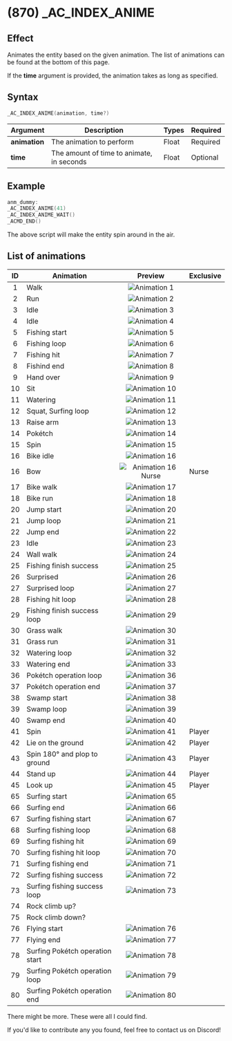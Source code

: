 # (870) _AC_INDEX_ANIME

## Effect

Animates the entity based on the given animation. The list of animations can be found at the bottom of this page.

If the **time** argument is provided, the animation takes as long as specified.

## Syntax

```c
_AC_INDEX_ANIME(animation, time?)
```

| Argument | Description | Types | Required |
| - | - | - | - |
| **animation** | The animation to perform | Float | Required |
| **time** | The amount of time to animate, in seconds | Float | Optional |

## Example

```c
anm_dummy:
_AC_INDEX_ANIME(41)
_AC_INDEX_ANIME_WAIT()
_ACMD_END()
```

The above script will make the entity spin around in the air.

## List of animations

| ID | Animation | Preview | Exclusive |
| :-: | - | :-: | - |
| 1 | Walk | ![Animation 1](../../../static/img/ac-index-anime-animations/1.gif) | |
| 2 | Run | ![Animation 2](../../../static/img/ac-index-anime-animations/2.gif) | |
| 3 | Idle | ![Animation 3](../../../static/img/ac-index-anime-animations/3.gif) | |
| 4 | Idle | ![Animation 4](../../../static/img/ac-index-anime-animations/4.gif) | |
| 5 | Fishing start | ![Animation 5](../../../static/img/ac-index-anime-animations/5.gif) | |
| 6 | Fishing loop | ![Animation 6](../../../static/img/ac-index-anime-animations/6.gif) | |
| 7 | Fishing hit | ![Animation 7](../../../static/img/ac-index-anime-animations/7.gif) | |
| 8 | Fishind end | ![Animation 8](../../../static/img/ac-index-anime-animations/8.gif) | |
| 9 | Hand over | ![Animation 9](../../../static/img/ac-index-anime-animations/9.gif) | |
| 10 | Sit | ![Animation 10](../../../static/img/ac-index-anime-animations/10.gif) | |
| 11 | Watering | ![Animation 11](../../../static/img/ac-index-anime-animations/11.gif) | |
| 12 | Squat, Surfing loop | ![Animation 12](../../../static/img/ac-index-anime-animations/12.gif) | |
| 13 | Raise arm | ![Animation 13](../../../static/img/ac-index-anime-animations/13.gif) | |
| 14 | Pok&eacute;tch | ![Animation 14](../../../static/img/ac-index-anime-animations/14.gif) | |
| 15 | Spin | ![Animation 15](../../../static/img/ac-index-anime-animations/15.gif) | |
| 16 | Bike idle | ![Animation 16](../../../static/img/ac-index-anime-animations/16.gif) | |
| 16 | Bow | ![Animation 16 Nurse](../../../static/img/ac-index-anime-animations/16-nurse.gif) | Nurse |
| 17 | Bike walk | ![Animation 17](../../../static/img/ac-index-anime-animations/17.gif) | |
| 18 | Bike run | ![Animation 18](../../../static/img/ac-index-anime-animations/18.gif) | |
| 20 | Jump start | ![Animation 20](../../../static/img/ac-index-anime-animations/20.gif) | |
| 21 | Jump loop | ![Animation 21](../../../static/img/ac-index-anime-animations/21.gif) | |
| 22 | Jump end | ![Animation 22](../../../static/img/ac-index-anime-animations/22.gif) | |
| 23 | Idle | ![Animation 23](../../../static/img/ac-index-anime-animations/23.gif) | |
| 24 | Wall walk | ![Animation 24](../../../static/img/ac-index-anime-animations/24.gif) | |
| 25 | Fishing finish success | ![Animation 25](../../../static/img/ac-index-anime-animations/25.gif) | |
| 26 | Surprised | ![Animation 26](../../../static/img/ac-index-anime-animations/26.gif) | |
| 27 | Surprised loop | ![Animation 27](../../../static/img/ac-index-anime-animations/27.gif) | |
| 28 | Fishing hit loop | ![Animation 28](../../../static/img/ac-index-anime-animations/28.gif) | |
| 29 | Fishing finish success loop | ![Animation 29](../../../static/img/ac-index-anime-animations/29.gif) | |
| 30 | Grass walk | ![Animation 30](../../../static/img/ac-index-anime-animations/30.gif) | |
| 31 | Grass run | ![Animation 31](../../../static/img/ac-index-anime-animations/31.gif) | |
| 32 | Watering loop | ![Animation 32](../../../static/img/ac-index-anime-animations/32.gif) | |
| 33 | Watering end | ![Animation 33](../../../static/img/ac-index-anime-animations/33.gif) | |
| 36 | Pok&eacute;tch operation loop | ![Animation 36](../../../static/img/ac-index-anime-animations/36.gif) | |
| 37 | Pok&eacute;tch operation end | ![Animation 37](../../../static/img/ac-index-anime-animations/37.gif) | |
| 38 | Swamp start | ![Animation 38](../../../static/img/ac-index-anime-animations/38.gif) | |
| 39 | Swamp loop | ![Animation 39](../../../static/img/ac-index-anime-animations/39.gif) | |
| 40 | Swamp end | ![Animation 40](../../../static/img/ac-index-anime-animations/40.gif) | |
| 41 | Spin | ![Animation 41](../../../static/img/ac-index-anime-animations/41.gif) | Player |
| 42 | Lie on the ground | ![Animation 42](../../../static/img/ac-index-anime-animations/42.gif) | Player |
| 43 | Spin 180° and plop to ground | ![Animation 43](../../../static/img/ac-index-anime-animations/43.gif) | Player |
| 44 | Stand up | ![Animation 44](../../../static/img/ac-index-anime-animations/44.gif) | Player |
| 45 | Look up | ![Animation 45](../../../static/img/ac-index-anime-animations/45.gif) | Player |
| 65 | Surfing start | ![Animation 65](../../../static/img/ac-index-anime-animations/65.gif) | |
| 66 | Surfing end | ![Animation 66](../../../static/img/ac-index-anime-animations/66.gif) | |
| 67 | Surfing fishing start | ![Animation 67](../../../static/img/ac-index-anime-animations/67.gif) | |
| 68 | Surfing fishing loop | ![Animation 68](../../../static/img/ac-index-anime-animations/68.gif) | |
| 69 | Surfing fishing hit | ![Animation 69](../../../static/img/ac-index-anime-animations/69.gif) | |
| 70 | Surfing fishing hit loop | ![Animation 70](../../../static/img/ac-index-anime-animations/70.gif) | |
| 71 | Surfing fishing end | ![Animation 71](../../../static/img/ac-index-anime-animations/71.gif) | |
| 72 | Surfing fishing success | ![Animation 72](../../../static/img/ac-index-anime-animations/72.gif) | |
| 73 | Surfing fishing success loop | ![Animation 73](../../../static/img/ac-index-anime-animations/73.gif) | |
| 74 | Rock climb up? |  |  |
| 75 | Rock climb down? |  |  |
| 76 | Flying start | ![Animation 76](../../../static/img/ac-index-anime-animations/76.gif) | |
| 77 | Flying end | ![Animation 77](../../../static/img/ac-index-anime-animations/77.gif) | |
| 78 | Surfing Pok&eacute;tch operation start | ![Animation 78](../../../static/img/ac-index-anime-animations/78.gif) | |
| 79 | Surfing Pok&eacute;tch operation loop | ![Animation 79](../../../static/img/ac-index-anime-animations/79.gif) | |
| 80 | Surfing Pok&eacute;tch operation end | ![Animation 80](../../../static/img/ac-index-anime-animations/80.gif) | |

There might be more. These were all I could find.

If you'd like to contribute any you found, feel free to contact us on Discord!